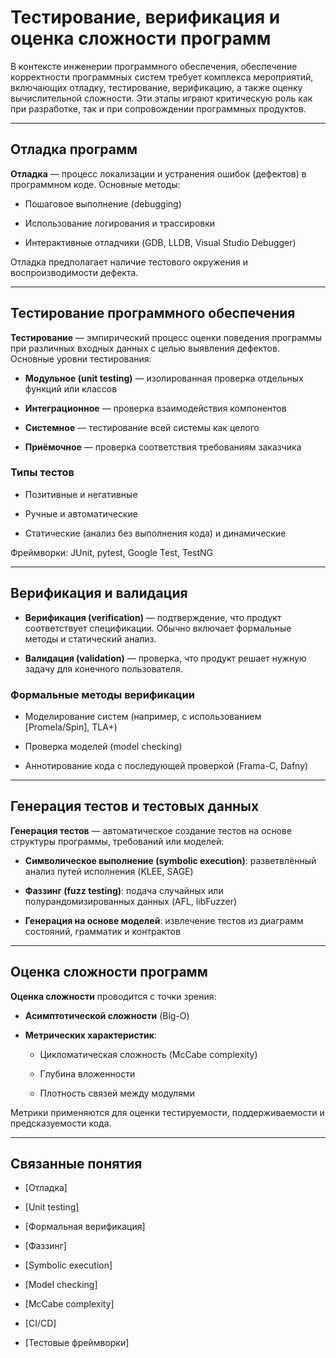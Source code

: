 # Тестирование, верификация и оценка сложности программ

В контексте инженерии программного обеспечения, обеспечение корректности программных систем требует комплекса мероприятий, включающих отладку, тестирование, верификацию, а также оценку вычислительной сложности. Эти этапы играют критическую роль как при разработке, так и при сопровождении программных продуктов.

---

## Отладка программ

**Отладка** — процесс локализации и устранения ошибок (дефектов) в программном коде. Основные методы:

- Пошаговое выполнение (debugging)
    
- Использование логирования и трассировки
    
- Интерактивные отладчики (GDB, LLDB, Visual Studio Debugger)
    

Отладка предполагает наличие тестового окружения и воспроизводимости дефекта.

---

## Тестирование программного обеспечения

**Тестирование** — эмпирический процесс оценки поведения программы при различных входных данных с целью выявления дефектов. Основные уровни тестирования:

- **Модульное (unit testing)** — изолированная проверка отдельных функций или классов
    
- **Интеграционное** — проверка взаимодействия компонентов
    
- **Системное** — тестирование всей системы как целого
    
- **Приёмочное** — проверка соответствия требованиям заказчика
    

### Типы тестов

- Позитивные и негативные
    
- Ручные и автоматические
    
- Статические (анализ без выполнения кода) и динамические
    

Фреймворки: JUnit, pytest, Google Test, TestNG

---

## Верификация и валидация

- **Верификация (verification)** — подтверждение, что продукт соответствует спецификации. Обычно включает формальные методы и статический анализ.
    
- **Валидация (validation)** — проверка, что продукт решает нужную задачу для конечного пользователя.
    

### Формальные методы верификации

- Моделирование систем (например, с использованием [Promela/Spin], TLA+)
    
- Проверка моделей (model checking)
    
- Аннотирование кода с последующей проверкой (Frama-C, Dafny)
    

---

## Генерация тестов и тестовых данных

**Генерация тестов** — автоматическое создание тестов на основе структуры программы, требований или моделей:

- **Символическое выполнение (symbolic execution)**: разветвлённый анализ путей исполнения (KLEE, SAGE)
    
- **Фаззинг (fuzz testing)**: подача случайных или полурандомизированных данных (AFL, libFuzzer)
    
- **Генерация на основе моделей**: извлечение тестов из диаграмм состояний, грамматик и контрактов
    

---

## Оценка сложности программ

**Оценка сложности** проводится с точки зрения:

- **Асимптотической сложности** (Big-O)
    
- **Метрических характеристик**:
    
    - Цикломатическая сложность (McCabe complexity)
        
    - Глубина вложенности
        
    - Плотность связей между модулями
        

Метрики применяются для оценки тестируемости, поддерживаемости и предсказуемости кода.

---

## Связанные понятия

- [Отладка]
    
- [Unit testing]
    
- [Формальная верификация]
    
- [Фаззинг]
    
- [Symbolic execution]
    
- [Model checking]
    
- [McCabe complexity]
    
- [CI/CD]
    
- [Тестовые фреймворки]